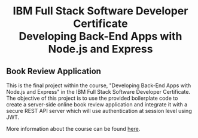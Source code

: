 <h1 align="center"> IBM Full Stack Software Developer Certificate <br> Developing Back-End Apps with Node.js and Express </h1>

## Book Review Application

This is the final project within the course, "Developing Back-End Apps with Node.js and Express" in the IBM Full Stack Software Developer Certificate. The objective of this project is to use the provided boilerplate code to create a server-side online book review application and integrate it with a secure REST API server which will use authentication at session level using JWT.

More information about the course can be found [here](https://www.coursera.org/learn/developing-backend-apps-with-nodejs-and-express/).
